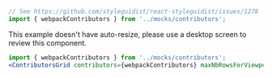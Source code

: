 ```jsx noeditor
// See https://github.com/styleguidist/react-styleguidist/issues/1278
import { webpackContributors } from '../mocks/contributors';
```

This example doesn't have auto-resize, please use a desktop screen to review this component.

```jsx
import { webpackContributors } from '../mocks/contributors';
<ContributorsGrid contributors={webpackContributors} maxNbRowsForViewports={{ DESKTOP: 2, WIDESCREEN: 2 }} />;
```
